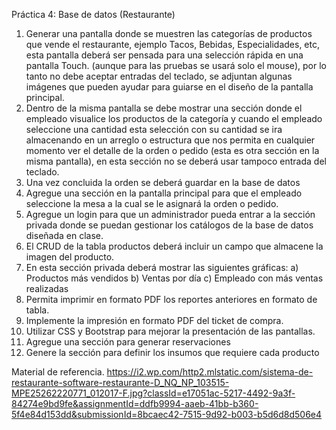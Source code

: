 Práctica 4: Base de datos (Restaurante)
1. Generar una pantalla donde se muestren las categorías de productos que vende el restaurante, ejemplo Tacos, Bebidas, Especialidades, etc, esta pantalla deberá ser pensada para una selección rápida en una pantalla Touch. (aunque para las pruebas se usará solo el mouse), por lo tanto no debe aceptar entradas del teclado, se adjuntan algunas imágenes que pueden ayudar para guiarse en el diseño de la pantalla principal.
2. Dentro de la misma pantalla se debe mostrar una sección donde el empleado visualice los productos de la categoría y cuando el empleado seleccione una cantidad esta selección con su cantidad se ira almacenando en un arreglo o estructura que nos permita en cualquier momento ver el detalle de la orden o pedido (esta es otra sección en la misma pantalla), en esta sección no se deberá usar tampoco entrada del teclado.
3. Una vez concluida la orden se deberá guardar en la base de datos
4. Agregue una sección en la pantalla principal para que el empleado seleccione la mesa a la cual se le asignará la orden o pedido.
5. Agregue un login para que un administrador pueda entrar a la sección privada donde se puedan gestionar los catálogos de la base de datos diseñada en clase. 
6. El CRUD de la tabla productos deberá incluir un campo que almacene la imagen del producto.
7. En esta sección privada deberá mostrar las siguientes gráficas:
   a) Productos más vendidos
   b) Ventas por día
   c) Empleado con más ventas realizadas
8. Permita imprimir en formato PDF los reportes anteriores en formato de tabla.
9. Implemente la impresión en formato PDF del ticket de compra.
10. Utilizar CSS y Bootstrap para mejorar la presentación de las pantallas.
11. Agregue una sección para generar reservaciones
12. Genere la sección para definir los insumos que requiere cada producto

Material de referencia.
https://i2.wp.com/http2.mlstatic.com/sistema-de-restaurante-software-restaurante-D_NQ_NP_103515-MPE25262220771_012017-F.jpg?classId=e17051ac-5217-4492-9a3f-84274e9bd9fe&assignmentId=ddfb9994-aaeb-41bb-b360-5f4e84d153dd&submissionId=8bcaec42-7515-9d92-b003-b5d6d8d506e4
